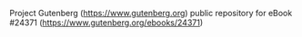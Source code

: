 Project Gutenberg (https://www.gutenberg.org) public repository for eBook #24371 (https://www.gutenberg.org/ebooks/24371)
